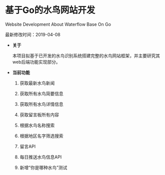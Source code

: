 # **基于Go的水鸟网站开发**

Website Development About Waterflow Base On Go

最新修改时间：2019-04-08

- **关于**

  本项目拟基于已开发的水鸟识别系统搭建完整的水鸟网站框架，并主要研究其web后端功能实现部分。

- **当前功能**

  1. 获取最新水鸟新闻

  2. 获取所有水鸟简要信息

  3. 获取所有水鸟详情信息

  4. 获取留言板所有内容

  5. 根据水鸟名称搜索

  6. 根据地区名字筛选搜索

  7. 留言API

  8. 每日推送水鸟信息API

  9. 新增“你是哪种水鸟”测试
